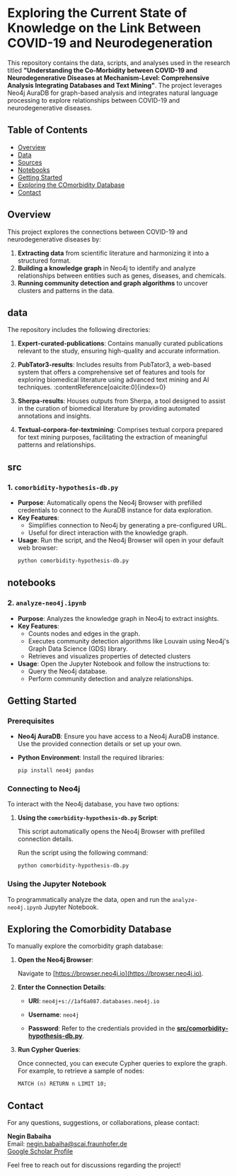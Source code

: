 # Exploring the Current State of Knowledge on the Link Between COVID-19 and Neurodegeneration

This repository contains the data, scripts, and analyses used in the research titled **"Understanding the Co-Morbidity between COVID-19 and Neurodegenerative Diseases at Mechanism-Level: Comprehensive Analysis Integrating Databases and Text Mining"**. The project leverages Neo4j AuraDB for graph-based analysis and integrates natural language processing to explore relationships between COVID-19 and neurodegenerative diseases.

## Table of Contents
- [Overview](#overview)
- [Data](#data)
- [Sources](#src)
- [Notebooks](#notebooks)
- [Getting Started](#getting-started)
- [Exploring the COmorbidity Database](#Exploring-the-Comorbidity-Database )
- [Contact](#contact)

## Overview
This project explores the connections between COVID-19 and neurodegenerative diseases by:
1. **Extracting data** from scientific literature and harmonizing it into a structured format.
2. **Building a knowledge graph** in Neo4j to identify and analyze relationships between entities such as genes, diseases, and chemicals.
3. **Running community detection and graph algorithms** to uncover clusters and patterns in the data.

## data
The repository includes the following directories:

1. **Expert-curated-publications**: Contains manually curated publications relevant to the study, ensuring high-quality and accurate information.

2. **PubTator3-results**: Includes results from PubTator3, a web-based system that offers a comprehensive set of features and tools for exploring biomedical literature using advanced text mining and AI techniques. :contentReference[oaicite:0]{index=0}

3. **Sherpa-results**: Houses outputs from Sherpa, a tool designed to assist in the curation of biomedical literature by providing automated annotations and insights.

4. **Textual-corpora-for-textmining**: Comprises textual corpora prepared for text mining purposes, facilitating the extraction of meaningful patterns and relationships.

## src

### 1. `comorbidity-hypothesis-db.py`
- **Purpose**: Automatically opens the Neo4j Browser with prefilled credentials to connect to the AuraDB instance for data exploration.
- **Key Features**:
  - Simplifies connection to Neo4j by generating a pre-configured URL.
  - Useful for direct interaction with the knowledge graph.
- **Usage**:
  Run the script, and the Neo4j Browser will open in your default web browser:
  ```bash
  python comorbidity-hypothesis-db.py

## notebooks

### 2. `analyze-neo4j.ipynb`
- **Purpose**: Analyzes the knowledge graph in Neo4j to extract insights.
- **Key Features**:
  - Counts nodes and edges in the graph.
  - Executes community detection algorithms like Louvain using Neo4j's Graph Data Science (GDS) library.
  - Retrieves and visualizes properties of detected clusters
- **Usage**:
  Open the Jupyter Notebook and follow the instructions to:
  - Query the Neo4j database.
  - Perform community detection and analyze relationships. 
## Getting Started

### Prerequisites

- **Neo4j AuraDB**: Ensure you have access to a Neo4j AuraDB instance. Use the provided connection details or set up your own.

- **Python Environment**: Install the required libraries:

  ```bash
  pip install neo4j pandas
### Connecting to Neo4j

To interact with the Neo4j database, you have two options:

1. **Using the `comorbidity-hypothesis-db.py` Script**:

   This script automatically opens the Neo4j Browser with prefilled connection details.

   Run the script using the following command:

   ```bash
   python comorbidity-hypothesis-db.py
### Using the Jupyter Notebook

To programmatically analyze the data, open and run the `analyze-neo4j.ipynb` Jupyter Notebook.

## Exploring the Comorbidity Database 

To manually explore the comorbidity graph database:

1. **Open the Neo4j Browser**:

   Navigate to [https://browser.neo4j.io](https://browser.neo4j.io).

2. **Enter the Connection Details**:

   - **URI**: `neo4j+s://1af6a087.databases.neo4j.io`

   - **Username**: `neo4j`

   - **Password**: Refer to the credentials provided in the [**src/comorbidity-hypothesis-db.py**](https://github.com/SCAI-BIO/covid-NDD-comorbidity-NLP/blob/main/src/comorbidity-hypothesis-db.py).

3. **Run Cypher Queries**:

   Once connected, you can execute Cypher queries to explore the graph. For example, to retrieve a sample of nodes:

   ```cypher
   MATCH (n) RETURN n LIMIT 10;
## Contact

For any questions, suggestions, or collaborations, please contact:

**Negin Babaiha**  
Email: [negin.babaiha@scai.fraunhofer.de](mailto:negin.babaiha@scai.fraunhofer.de)  
[Google Scholar Profile](https://scholar.google.com/citations?user=OwT3AMQAAAAJ)

Feel free to reach out for discussions regarding the project!
